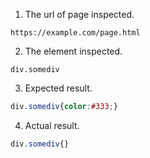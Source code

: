 1. The url of page inspected.

`https://example.com/page.html`

2. The element inspected.

`div.somediv`

3. Expected result.

```css
div.somediv{color:#333;}
```

4. Actual result.

```css
div.somediv{}
```

